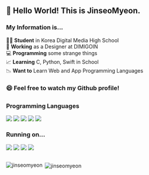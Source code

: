 ## 👋 Hello World! This is JinseoMyeon. <br />
### My Information is...

🧑‍🎓 **Student** in Korea Digital Media High School<br>
🏫 **Working** as a Designer at DIMIGOIN<br>
💻 **Programming** some strange things<br>
📈 **Learning** C, Python, Swift in School<br>
📉 **Want to** Learn Web and App Programming Languages

### 😄 Feel free to watch my Github profile!
##

### Programming Languages
<p><img src="https://img.shields.io/badge/C-A8B9CC?style=flat-square&logo=C&logoColor=white"/> <img src="https://img.shields.io/badge/Python-3776AB?style=flat-square&logo=Python&logoColor=white"/> <img src="https://img.shields.io/badge/JavaScript-F7DF1E?style=flat-square&logo=JavaScript&logoColor=white"/> <img src="https://img.shields.io/badge/Node.js-339933?style=flat-square&logo=Node.js&logoColor=white"/> <img src="https://img.shields.io/badge/PHP-6C78AF?style=flat-square&logo=PHP&logoColor=white"/></p>

### Running on...
<p><img src="https://img.shields.io/badge/Apple-000000?style=flat-square&logo=Apple&logoColor=white"/> <img src="https://img.shields.io/badge/macOS-000000?style=flat-square&logo=macOS&logoColor=white"/> <img src="https://img.shields.io/badge/Windows 11-0078D4?style=flat-square&logo=Windows&logoColor=white"/> <img src="https://img.shields.io/badge/Android-3DDC84?style=flat-square&logo=Android&logoColor=white"/></p>

## 

<p><img align="left" src="https://github-readme-stats.vercel.app/api/top-langs?username=jinseomyeon&show_icons=true&locale=en&layout=compact" alt="jinseomyeon" /></p>
<p>&nbsp;<img align="center" src="https://github-readme-stats.vercel.app/api?username=jinseomyeon&show_icons=true&locale=en" alt="jinseomyeon" /></p>


